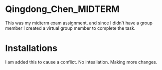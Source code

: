 # Qingdong_Chen_MIDTERM
This was my midterm exam assignment, and since I didn't have a group member I created a virtual group member to complete the task.

# Installations
I am added this to cause a conflict. No inteallation. Making more changes.
